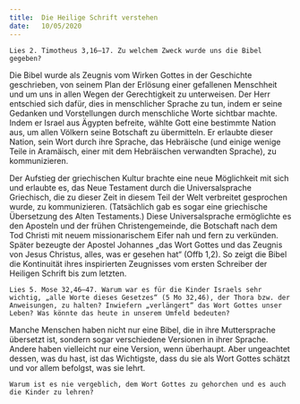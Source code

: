 ```yaml
---
title:  Die Heilige Schrift verstehen
date:   10/05/2020
---
```


`Lies 2. Timotheus 3,16–17. Zu welchem Zweck wurde uns die Bibel gegeben?`

Die Bibel wurde als Zeugnis vom Wirken Gottes in der Geschichte geschrieben, von seinem Plan der Erlösung einer gefallenen Menschheit und um uns in allen Wegen der Gerechtigkeit zu unterweisen. Der Herr entschied sich dafür, dies in menschlicher Sprache zu tun, indem er seine Gedanken und Vorstellungen durch menschliche Worte sichtbar machte. Indem er Israel aus Ägypten befreite, wählte Gott eine bestimmte Nation aus, um allen Völkern seine Botschaft zu übermitteln. Er erlaubte dieser Nation, sein Wort durch ihre Sprache, das Hebräische (und einige wenige Teile in Aramäisch, einer mit dem Hebräischen verwandten Sprache), zu kommunizieren.

Der Aufstieg der griechischen Kultur brachte eine neue Möglichkeit mit sich und erlaubte es, das Neue Testament durch die Universalsprache Griechisch, die zu dieser Zeit in diesem Teil der Welt verbreitet gesprochen wurde, zu kommunizieren. (Tatsächlich gab es sogar eine griechische Übersetzung des Alten Testaments.) Diese Universalsprache ermöglichte es den Aposteln und der frühen Christengemeinde, die Botschaft nach dem Tod Christi mit neuem missionarischem Eifer nah und fern zu verkünden. Später bezeugte der Apostel Johannes „das Wort Gottes und das Zeugnis von Jesus Christus, alles, was er gesehen hat“ (Offb 1,2). So zeigt die Bibel die Kontinuität ihres inspirierten Zeugnisses vom ersten Schreiber der Heiligen Schrift bis zum letzten.

`Lies 5. Mose 32,46–47. Warum war es für die Kinder Israels sehr wichtig, „alle Worte dieses Gesetzes“ (5 Mo 32,46), der Thora bzw. der Anweisungen, zu halten? Inwiefern „verlängert“ das Wort Gottes unser Leben? Was könnte das heute in unserem Umfeld bedeuten?`

Manche Menschen haben nicht nur eine Bibel, die in ihre Muttersprache übersetzt ist, sondern sogar verschiedene Versionen in ihrer Sprache. Andere haben vielleicht nur eine Version, wenn überhaupt. Aber ungeachtet dessen, was du hast, ist das Wichtigste, dass du sie als Wort Gottes schätzt und vor allem befolgst, was sie lehrt.

`Warum ist es nie vergeblich, dem Wort Gottes zu gehorchen und es auch die Kinder zu lehren?`